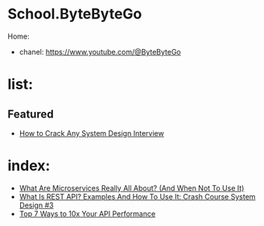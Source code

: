 # School.ByteByteGo
Home:
- chanel: https://www.youtube.com/@ByteByteGo

# list:
## Featured
- [How to Crack Any System Design Interview](https://youtu.be/o-k7h2G3Gco)

# index:
- [What Are Microservices Really All About? (And When Not To Use It)](https://youtu.be/lTAcCNbJ7KE)
- [What Is REST API? Examples And How To Use It: Crash Course System Design #3](https://youtu.be/-mN3VyJuCjM)
- [Top 7 Ways to 10x Your API Performance](https://youtu.be/zvWKqUiovAM)
